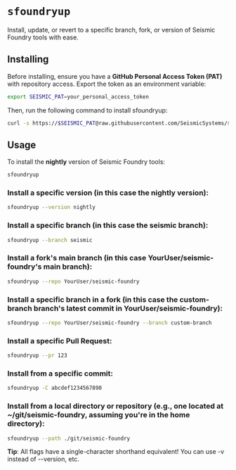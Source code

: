 # `sfoundryup`
Install, update, or revert to a specific branch, fork, or version of Seismic Foundry tools with ease.
## Installing
Before installing, ensure you have a **GitHub Personal Access Token (PAT)** with repository access. Export the token as an environment variable:
```bash
export SEISMIC_PAT=your_personal_access_token
```
Then, run the following command to install sfoundryup:
```bash
curl -s https://$SEISMIC_PAT@raw.githubusercontent.com/SeismicSystems/seismic-foundry/main/sfoundryup | bash
```
## Usage
To install the **nightly** version of Seismic Foundry tools:
```bash
sfoundryup
```

### Install a specific **version** (in this case the nightly version):
```bash
sfoundryup --version nightly
```
### Install a specific **branch** (in this case the seismic branch):
```bash
sfoundryup --branch seismic
```
### Install a **fork's main branch** (in this case YourUser/seismic-foundry's main branch):
```bash
sfoundryup --repo YourUser/seismic-foundry
```
### Install a **specific branch in a fork** (in this case the custom-branch branch's latest commit in YourUser/seismic-foundry):
```bash
sfoundryup --repo YourUser/seismic-foundry --branch custom-branch
```
### Install a **specific Pull Request**:
```bash
sfoundryup --pr 123
```
### Install from a **specific commit**:
```bash
sfoundryup -C abcdef1234567890
```
### Install from a **local directory or repository** (e.g., one located at ~/git/seismic-foundry, assuming you're in the home directory):
```bash
sfoundryup --path ./git/seismic-foundry
```
**Tip**: All flags have a single-character shorthand equivalent! You can use -v instead of --version, etc.
